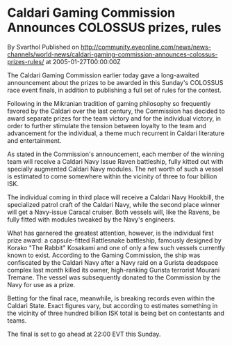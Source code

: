 # Caldari Gaming Commission Announces COLOSSUS prizes, rules
By Svarthol
Published on http://community.eveonline.com/news/news-channels/world-news/caldari-gaming-commission-announces-colossus-prizes-rules/ at 2005-01-27T00:00:00Z

The Caldari Gaming Commission earlier today gave a long-awaited announcement about the prizes to be awarded in this Sunday's COLOSSUS race event finals, in addition to publishing a full set of rules for the contest.  
  
Following in the Mikranian tradition of gaming philosophy so frequently favored by the Caldari over the last century, the Commission has decided to award separate prizes for the team victory and for the individual victory, in order to further stimulate the tension between loyalty to the team and advancement for the individual, a theme much recurrent in Caldari literature and entertainment.  
  
As stated in the Commission's announcement, each member of the winning team will receive a Caldari Navy Issue Raven battleship, fully kitted out with specially augmented Caldari Navy modules. The net worth of such a vessel is estimated to come somewhere within the vicinity of three to four billion ISK.  
  
The individual coming in third place will receive a Caldari Navy Hookbill, the specialized patrol craft of the Caldari Navy, while the second place winner will get a Navy-issue Caracal cruiser. Both vessels will, like the Ravens, be fully fitted with modules tweaked by the Navy's engineers.  
  
What has garnered the greatest attention, however, is the individual first prize award: a capsule-fitted Rattlesnake battleship, famously designed by Korako "The Rabbit" Kosakami and one of only a few such vessels currently known to exist. According to the Gaming Commission, the ship was confiscated by the Caldari Navy after a Navy raid on a Gurista deadspace complex last month killed its owner, high-ranking Gurista terrorist Mourani Tremane. The vessel was subsequently donated to the Commission by the Navy for use as a prize.  
  
Betting for the final race, meanwhile, is breaking records even within the Caldari State. Exact figures vary, but according to estimates something in the vicinity of three hundred billion ISK total is being bet on contestants and teams.  
  
The final is set to go ahead at 22:00 EVT this Sunday.

